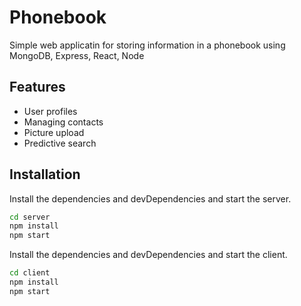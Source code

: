 # Phonebook
Simple web applicatin for storing information in a phonebook using MongoDB, Express, React, Node

## Features
- User profiles
- Managing contacts
- Picture upload
- Predictive search

## Installation
Install the dependencies and devDependencies and start the server.
```sh
cd server
npm install
npm start
```
Install the dependencies and devDependencies and start the client.
```sh
cd client
npm install
npm start
```
